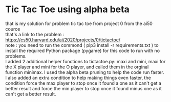 # Tic Tac Toe using alpha beta

that is my solution for problem tic tac toe from project 0 from the ai50 cource<br>
that's a link to the problem : https://cs50.harvard.edu/ai/2020/projects/0/tictactoe/ <br>
note : you need to run the commond ( pip3 install -r requirements.txt ) to install the required Python package (pygame) for this code to run with no problems. <br>
I added 2 additional helper functions to tictactoe.py: maxi and mini, maxi for the X player and mini for the O player, and called them in the orginal function minimax. I used the alpha beta pruning to help the code run faster.<br>
I also added an extra condition to help making things even faster, the condition force the max player to stop once it found a one as it can't get a better result and force the min player to stop once it found minus one as it can't get a better result.
